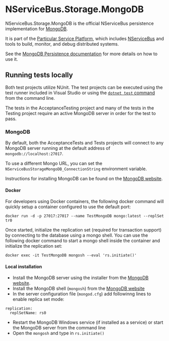 # NServiceBus.Storage.MongoDB

NServiceBus.Storage.MongoDB is the official NServiceBus persistence implementation for [MongoDB](https://www.mongodb.com/).

It is part of the [Particular Service Platform](https://particular.net/service-platform), which includes [NServiceBus](https://particular.net/nservicebus) and tools to build, monitor, and debug distributed systems.

See the [MongoDB Persistence documentation](https://docs.particular.net/persistence/mongodb/) for more details on how to use it.

## Running tests locally

Both test projects utilize NUnit. The test projects can be executed using the test runner included in Visual Studio or using the [`dotnet test` command](https://docs.microsoft.com/en-us/dotnet/core/tools/dotnet-test) from the command line.

The tests in the AcceptanceTesting project and many of the tests in the Testing project require an active MongoDB server in order for the test to pass.

### MongoDB

By default, both the AcceptanceTests and Tests projects will connect to any MongoDB server running at the default address of `mongodb://localhost:27017`.

To use a different Mongo URL, you can set the `NServiceBusStorageMongoDB_ConnectionString` environment variable.

Instructions for installing MongoDB can be found on the [MongoDB website](https://docs.mongodb.com/manual/installation/).

#### Docker

For developers using Docker containers, the following docker command will quickly setup a container configured to use the default port:

`docker run -d -p 27017:27017 --name TestMongoDB mongo:latest --replSet tr0`

Once started, initialize the replication set (required for transaction support) by connecting to the database using a mongo shell. You can use the following docker command to start a mongo shell inside the container and initialize the replication set:

`docker exec -it TestMongoDB mongosh --eval 'rs.initiate()'`

#### Local installation

- Install the MongoDB server using the installer from the [MongoDB website](https://docs.mongodb.com/manual/installation/).
- Install the MongoDB shell (`mongosh`) from the [MongoDB website](https://www.mongodb.com/try/download/shell?jmp=docs)
- In the server configuration file (`mongod.cfg`) add followinng lines to enable replica set mode:

```
replication:
  replSetName: rs0
```

- Restart the MongoDB Windows service (if installed as a service) or start the MongoDB server from the command line
- Open the `mongosh` and type in `rs.initiate()`
